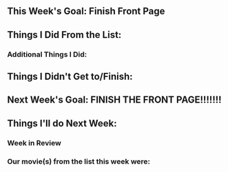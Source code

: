## This Week's Goal: Finish Front Page

## Things I Did From the List:

### Additional Things I Did:

## Things I Didn't Get to/Finish:

## Next Week's Goal: FINISH THE FRONT PAGE!!!!!!!

## Things I'll do Next Week:

### Week in Review

### Our movie(s) from the list this week were: